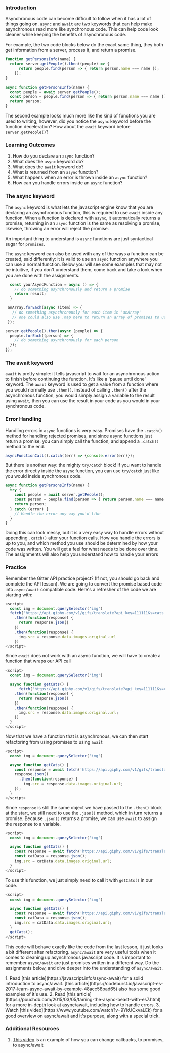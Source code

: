 ### Introduction
Asynchronous code can become difficult to follow when it has a lot of things going on. `async` and `await` are two keywords that can help make asynchronous read more like synchronous code. This can help code look cleaner while keeping the benefits of asynchronous code.

For example, the two code blocks below do the exact same thing, they both get information from a server, process it, and return a promise.

~~~javascript
function getPersonsInfo(name) {
  return server.getPeople().then((people) => {
      return people.find(person => { return person.name === name });
    });
}
~~~
~~~javascript
async function getPersonsInfo(name) {
  const people = await server.getPeople();
  const person = people.find(person => { return person.name === name });
  return person;
}
~~~

The second example looks much more like the kind of functions you are used to writing, however, did you notice the `async` keyword before the function deceleration? How about the `await` keyword before `server.getPeople()`?

### Learning Outcomes
1. How do you declare an `async` function?
2. What does the `async` keyword do?
3. What does the `await` keyword do?
4. What is returned from an `async` function?
5. What happens when an error is thrown inside an `async` function?
6. How can you handle errors inside an `async` function?

### The async keyword
The `async` keyword is what lets the javascript engine know that you are declaring an asynchronous function, this is required to use `await` inside any function. When a function is declared with `async`, it automatically returns a promise, returning in an `async` function is the same as resolving a promise, likewise, throwing an error will reject the promise.

An important thing to understand is `async` functions are just syntactical sugar for `promises`.

The `async` keyword can also be used with any of the ways a function can be created, said differently: it is valid to use an `async` function anywhere you can use a normal function. Below you will see some examples that may not be intuitive, if you don't understand them, come back and take a look when you are done with the assignments.

~~~javascript
  const yourAsyncFunction = async () => {
    // do something asynchronously and return a promise
    return result;
  }
~~~
~~~javascript
 anArray.forEach(async (item) => {
   // do something asynchronously for each item in 'anArray'
   // one could also use .map here to return an array of promises to use with 'Promise.all()'
 });
~~~
~~~javascript
server.getPeople().then(async (people) => {
  people.forEach((person) => {
    // do something asynchronously for each person
  });
});
~~~

### The await keyword
`await` is pretty simple: it tells javascript to wait for an asynchronous action to finish before continuing the function. It's like a 'pause until done' keyword. The `await` keyword is used to get a value from a function where you would normally use `.then()`. Instead of calling `.then()` after the asynchronous function, you would simply assign a variable to the result using `await`, then you can use the result in your code as you would in your synchronous code.

### Error Handling
Handling errors in `async` functions is very easy. Promises have the `.catch()` method for handling rejected promises, and since async functions just return a promise, you can simply call the function, and append a `.catch()` method to the end.
~~~javascript
asyncFunctionCall().catch((err) => {console.error(err)});
~~~
But there is another way: the mighty `try/catch` block! If you want to handle the error directly inside the `async` function, you can use `try/catch` just like you would inside synchronous code.
~~~javascript
async function getPersonsInfo(name) {
  try {
    const people = await server.getPeople();
    const person = people.find(person => { return person.name === name });
    return person;
  } catch (error) {
    // Handle the error any way you'd like
  }
}
~~~
Doing this can look messy, but it is a very easy way to handle errors without appending `.catch()` after your function calls. How you handle the errors is up to you, and which method you use should be determined by how your code was written. You will get a feel for what needs to be done over time. The assignments will also help you understand how to handle your errors

### Practice
Remember the Gitter API practice project? (If not, you should go back and complete the API lesson). We are going to convert the promise based code into `async/await` compatible code. Here's a refresher of the code we are starting with:
~~~javascript
<script>
  const img = document.querySelector('img')
  fetch('https://api.giphy.com/v1/gifs/translate?api_key=111111&s=cats', {mode: 'cors'})
    .then(function(response) {
      return response.json()
    })
    .then(function(response) {
      img.src = response.data.images.original.url
    })
</script>
~~~

Since `await` does not work with an async function, we will have to create a function that wraps our API call
~~~javascript
<script>
  const img = document.querySelector('img')

  async function getCats() {
      fetch('https://api.giphy.com/v1/gifs/translate?api_key=111111&s=cats', {mode: 'cors'})
    .then(function(response) {
      return response.json()
    })
    .then(function(response) {
      img.src = response.data.images.original.url;
    })
  }
</script>
~~~
Now that we have a function that is asynchronous, we can then start refactoring from using promises to using `await`
~~~javascript
<script>
  const img = document.querySelector('img')

  async function getCats() {
    const response = await fetch('https://api.giphy.com/v1/gifs/translate?api_key=111111&s=cats', {mode: 'cors'});
    response.json()
      .then(function(response) {
        img.src = response.data.images.original.url;
    });
  }
</script>
~~~
Since `response` is still the same object we have passed to the `.then()` block at the start, we still need to use the `.json()` method, which in turn returns a promise. Because `.json()` returns a promise, we can use `await` to assign the response to a variable.
~~~javascript
<script>
  const img = document.querySelector('img')

  async function getCats() {
    const response = await fetch('https://api.giphy.com/v1/gifs/translate?api_key=111111&s=cats', {mode: 'cors'});
    const catData = response.json();
    img.src = catData.data.images.original.url;
  }
</script>
~~~
To use this function, we just simply need to call it with `getCats()` in our code.
~~~javascript
<script>
  const img = document.querySelector('img')

  async function getCats() {
    const response = await fetch('https://api.giphy.com/v1/gifs/translate?api_key=111111&s=cats', {mode: 'cors'});
    const catData = response.json();
    img.src = catData.data.images.original.url;
  }
  getCats();
</script>
~~~
This code will behave exactly like the code from the last lesson, it just looks a bit different after refactoring. `async/await` are very useful tools when it comes to cleaning up asynchronous javascript code. It is important to remember `async/await` are just promises written in a different way. Do the assignments below, and dive deeper into the understanding of `async/await`.



<div class="lesson-content__panel" markdown="1">
1. Read [this article](https://javascript.info/async-await) for a solid introduction to async/await. [this article](https://codeburst.io/javascript-es-2017-learn-async-await-by-example-48acc58bad65) also has some good examples of it's use.
2. Read [this article](https://pouchdb.com/2015/03/05/taming-the-async-beast-with-es7.html) for a more in-depth look at async/await, including how to handle errors.
3. Watch [this video](https://www.youtube.com/watch?v=9YkUCxvaLEk) for a good overview on async/await and it's purpose, along with a special trick.
</div>

### Additional Resources
1. [This video](https://www.youtube.com/watch?v=COKdtOgopWQ) is an example of how you can change callbacks, to promises, to async/await
